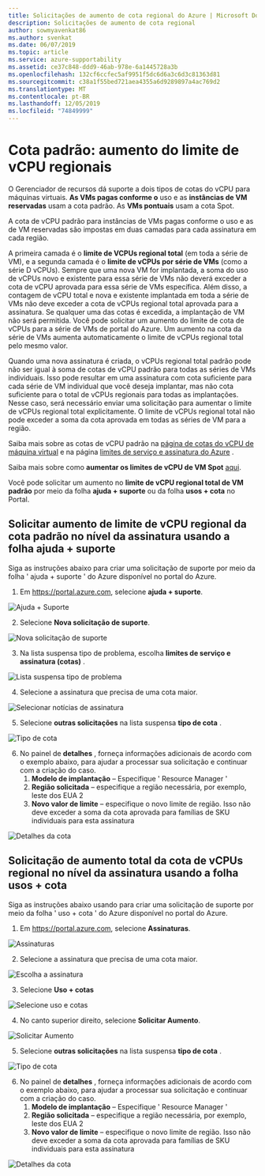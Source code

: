 ```yaml
---
title: Solicitações de aumento de cota regional do Azure | Microsoft Docs
description: Solicitações de aumento de cota regional
author: sowmyavenkat86
ms.author: svenkat
ms.date: 06/07/2019
ms.topic: article
ms.service: azure-supportability
ms.assetid: ce37c848-ddd9-46ab-978e-6a1445728a3b
ms.openlocfilehash: 132cf6ccfec5af9951f5dc6d6a3c6d3c81363d81
ms.sourcegitcommit: c38a1f55bed721aea4355a6d9289897a4ac769d2
ms.translationtype: MT
ms.contentlocale: pt-BR
ms.lasthandoff: 12/05/2019
ms.locfileid: "74849999"
---
```

# <a name="standard-quota-regional-vcpu-limit-increase"></a>Cota padrão: aumento do limite de vCPU regionais 

O Gerenciador de recursos dá suporte a dois tipos de cotas do vCPU para máquinas virtuais. **As VMs pagas conforme o** uso e as **instâncias de VM reservadas** usam a cota padrão. As **VMs pontuais** usam a cota Spot. 

A cota de vCPU padrão para instâncias de VMs pagas conforme o uso e as de VM reservadas são impostas em duas camadas para cada assinatura em cada região.
 
A primeira camada é o **limite de VCPUs regional total** (em toda a série de VM), e a segunda camada é o **limite de vCPUs por série de VMs** (como a série D vCPUs). Sempre que uma nova VM for implantada, a soma do uso de vCPUs novo e existente para essa série de VMs não deverá exceder a cota de vCPU aprovada para essa série de VMs específica. Além disso, a contagem de vCPU total e nova e existente implantada em toda a série de VMs não deve exceder a cota de vCPUs regional total aprovada para a assinatura. Se qualquer uma das cotas é excedida, a implantação de VM não será permitida. Você pode solicitar um aumento do limite de cota de vCPUs para a série de VMs de portal do Azure. Um aumento na cota da série de VMs aumenta automaticamente o limite de vCPUs regional total pelo mesmo valor.

Quando uma nova assinatura é criada, o vCPUs regional total padrão pode não ser igual à soma de cotas de vCPU padrão para todas as séries de VMs individuais. Isso pode resultar em uma assinatura com cota suficiente para cada série de VM individual que você deseja implantar, mas não cota suficiente para o total de vCPUs regionais para todas as implantações. Nesse caso, será necessário enviar uma solicitação para aumentar o limite de vCPUs regional total explicitamente. O limite de vCPUs regional total não pode exceder a soma da cota aprovada em todas as séries de VM para a região.

Saiba mais sobre as cotas de vCPU padrão na [página de cotas do vCPU de máquina virtual](https://docs.microsoft.com/azure/virtual-machines/windows/quotas) e na página [limites de serviço e assinatura do Azure](https://aka.ms/quotalimits) .

Saiba mais sobre como **aumentar os limites de vCPU de VM Spot** [aqui](https://docs.microsoft.com/azure/azure-supportability/low-priority-quota).

Você pode solicitar um aumento no **limite de vCPU regional total de VM padrão** por meio da folha **ajuda + suporte** ou da folha **usos + cota** no Portal.

## <a name="request-standard-quota-regional-vcpu-limit-increase-at-subscription-level-using-the-help--support-blade"></a>Solicitar aumento de limite de vCPU regional da cota padrão no nível da assinatura usando a folha ajuda + suporte

Siga as instruções abaixo para criar uma solicitação de suporte por meio da folha ' ajuda + suporte ' do Azure disponível no portal do Azure. 

1. Em https://portal.azure.com, selecione **ajuda + suporte**.

![Ajuda + Suporte](./media/resource-manager-core-quotas-request/helpsupport.png)
 
2.  Selecione **Nova solicitação de suporte**. 

![Nova solicitação de suporte](./media/resource-manager-core-quotas-request/newsupportrequest.png)

3. Na lista suspensa tipo de problema, escolha **limites de serviço e assinatura (cotas)** .

![Lista suspensa tipo de problema](./media/resource-manager-core-quotas-request/issuetypedropdown.png)

4. Selecione a assinatura que precisa de uma cota maior.

![Selecionar notícias de assinatura](./media/resource-manager-core-quotas-request/select-subscription-sr.png)
   
5. Selecione **outras solicitações** na lista suspensa **tipo de cota** .

![Tipo de cota](./media/resource-manager-core-quotas-request/regional-quotatype.png)

6. No painel de **detalhes** , forneça informações adicionais de acordo com o exemplo abaixo, para ajudar a processar sua solicitação e continuar com a criação do caso. 
    1.  **Modelo de implantação** – Especifique ' Resource Manager '
    2.  **Região solicitada** – especifique a região necessária, por exemplo, leste dos EUA 2
    3.  **Novo valor de limite** – especifique o novo limite de região. Isso não deve exceder a soma da cota aprovada para famílias de SKU individuais para esta assinatura

![Detalhes da cota](./media/resource-manager-core-quotas-request/regional-details.png)

## <a name="request-total-regional-vcpus-quota-increase-at-subscription-level-using-the-usages--quota-blade"></a>Solicitação de aumento total da cota de vCPUs regional no nível da assinatura usando a folha **usos + cota**

Siga as instruções abaixo usando para criar uma solicitação de suporte por meio da folha ' uso + cota ' do Azure disponível no portal do Azure. 

1. Em https://portal.azure.com, selecione **Assinaturas**.

![Assinaturas](./media/resource-manager-core-quotas-request/subscriptions.png)

2. Selecione a assinatura que precisa de uma cota maior.

![Escolha a assinatura](./media/resource-manager-core-quotas-request/select-subscription.png)

3. Selecione **Uso + cotas**

![Selecione uso e cotas](./media/resource-manager-core-quotas-request/select-usage-quotas.png)

4. No canto superior direito, selecione **Solicitar Aumento**.

![Solicitar Aumento](./media/resource-manager-core-quotas-request/request-increase.png)

5. Selecione **outras solicitações** na lista suspensa **tipo de cota** .

![Tipo de cota](./media/resource-manager-core-quotas-request/regional-quotatype.png)

6. No painel de **detalhes** , forneça informações adicionais de acordo com o exemplo abaixo, para ajudar a processar sua solicitação e continuar com a criação do caso. 
    1.  **Modelo de implantação** – Especifique ' Resource Manager '
    2.  **Região solicitada** – especifique a região necessária, por exemplo, leste dos EUA 2
    3.  **Novo valor de limite** – especifique o novo limite de região. Isso não deve exceder a soma da cota aprovada para famílias de SKU individuais para esta assinatura

![Detalhes da cota](./media/resource-manager-core-quotas-request/regional-details.png)



